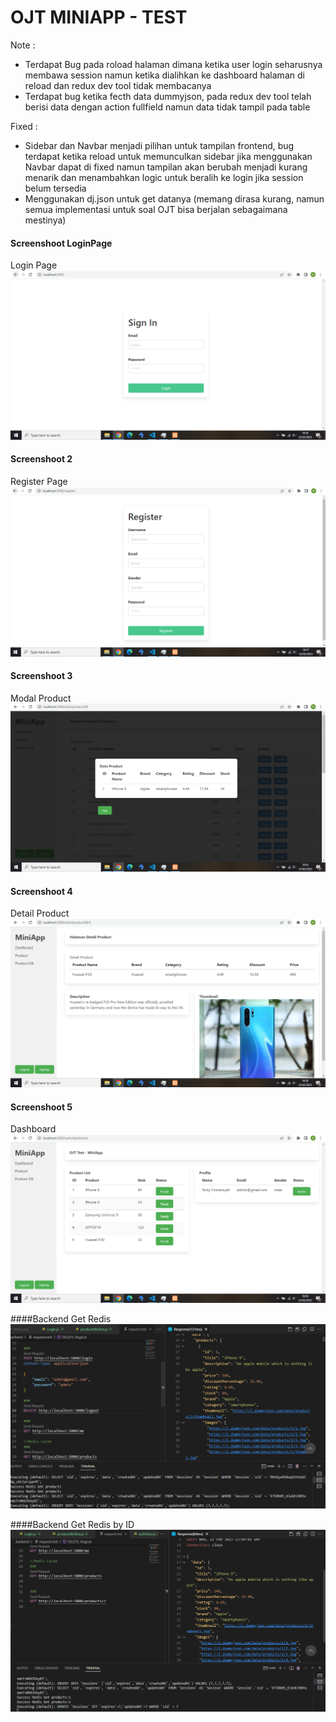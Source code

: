 # OJT MINIAPP - TEST


Note :
- Terdapat Bug pada roload halaman dimana ketika user login seharusnya membawa session namun ketika 
  dialihkan ke dashboard halaman di reload dan redux dev tool tidak membacanya
- Terdapat bug ketika fecth data dummyjson, pada redux dev tool telah berisi data dengan action fullfield
  namun data tidak tampil pada table
  
Fixed : 
- Sidebar dan Navbar menjadi pilihan untuk tampilan frontend, bug terdapat ketika reload untuk memunculkan sidebar
  jika menggunakan Navbar dapat di fixed namun tampilan akan berubah menjadi kurang menarik dan menambahkan
  logic untuk beralih ke login jika session belum tersedia
- Menggunakan dj.json untuk get datanya (memang dirasa kurang, namun semua implementasi untuk soal OJT bisa berjalan
  sebagaimana mestinya)


#### Screenshoot LoginPage
Login Page
![LoginPage](images/LoginPage.PNG)

#### Screenshoot 2
Register Page
![RegisterPage](images/RegisterPage.PNG)

#### Screenshoot 3
Modal Product
![ModalProduct](images/ModalProduct.PNG)

#### Screenshoot 4
Detail Product
![DetailProduct](images/DetailProduct.PNG)

#### Screenshoot 5
Dashboard
![Dashboard](images/Dashboard.PNG)

####Backend
Get Redis
![GetRedisProduct](images/GetRedisProduct.PNG)

####Backend
Get Redis by ID
![GetRedisByID](images/GetRedisByID.PNG)


